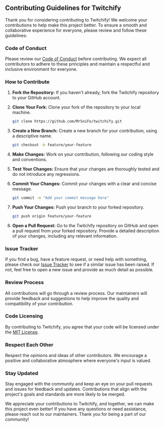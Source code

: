 ## Contributing Guidelines for Twitchify

Thank you for considering contributing to Twitchify! We welcome your contributions to help make this project better. To ensure a smooth and collaborative experience for everyone, please review and follow these guidelines:

### Code of Conduct

Please review our [Code of Conduct](CODE_OF_CONDUCT.md) before contributing. We expect all contributors to adhere to these principles and maintain a respectful and inclusive environment for everyone.

### How to Contribute

1. **Fork the Repository:** If you haven't already, fork the Twitchify repository to your GitHub account.

2. **Clone Your Fork:** Clone your fork of the repository to your local machine.

    ```bash
    git clone https://github.com/MrSniFo/twitchify.git
    ```

3. **Create a New Branch:** Create a new branch for your contribution, using a descriptive name.

    ```bash
    git checkout -b feature/your-feature
    ```

4. **Make Changes:** Work on your contribution, following our coding style and conventions.

5. **Test Your Changes:** Ensure that your changes are thoroughly tested and do not introduce any regressions.

6. **Commit Your Changes:** Commit your changes with a clear and concise message.

    ```bash
    git commit -m "Add your commit message here"
    ```

7. **Push Your Changes:** Push your branch to your forked repository.

    ```bash
    git push origin feature/your-feature
    ```

8. **Open a Pull Request:** Go to the Twitchify repository on GitHub and open a pull request from your forked repository. Provide a detailed description of your changes, including any relevant information.

### Issue Tracker

If you find a bug, have a feature request, or need help with something, please check our [Issue Tracker](https://github.com/MrSniFo/twitchify/issues) to see if a similar issue has been raised. If not, feel free to open a new issue and provide as much detail as possible.

### Review Process

All contributions will go through a review process. Our maintainers will provide feedback and suggestions to help improve the quality and compatibility of your contribution.

### Code Licensing

By contributing to Twitchify, you agree that your code will be licensed under the [MIT License](LICENSE).

### Respect Each Other

Respect the opinions and ideas of other contributors. We encourage a positive and collaborative atmosphere where everyone's input is valued.

### Stay Updated

Stay engaged with the community and keep an eye on your pull requests and issues for feedback and updates. Contributions that align with the project's goals and standards are more likely to be merged.

We appreciate your contributions to Twitchify, and together, we can make this project even better! If you have any questions or need assistance, please reach out to our maintainers. Thank you for being a part of our community!
